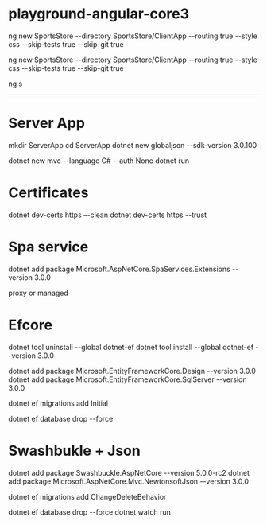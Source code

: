# playground-angular-core3

ng new SportsStore 
    --directory SportsStore/ClientApp 
    --routing true 
    --style css
    --skip-tests true 
    --skip-git true

ng new SportsStore --directory SportsStore/ClientApp --routing true --style css --skip-tests true --skip-git true

ng s 

---

# Server App

mkdir ServerApp
cd ServerApp
dotnet new globaljson --sdk-version 3.0.100

dotnet new mvc --language C# --auth None
dotnet run

# Certificates

dotnet dev-certs https –-clean
dotnet dev-certs https --trust

# Spa service
dotnet add package Microsoft.AspNetCore.SpaServices.Extensions --version 3.0.0

proxy or managed

# Efcore

dotnet tool uninstall --global dotnet-ef
dotnet tool install --global dotnet-ef --version 3.0.0

dotnet add package Microsoft.EntityFrameworkCore.Design --version 3.0.0
dotnet add package Microsoft.EntityFrameworkCore.SqlServer --version 3.0.0

dotnet ef migrations add Initial

dotnet ef database drop --force

# Swashbukle + Json
dotnet add package Swashbuckle.AspNetCore --version 5.0.0-rc2
dotnet add package Microsoft.AspNetCore.Mvc.NewtonsoftJson --version 3.0.0

dotnet ef migrations add ChangeDeleteBehavior

dotnet ef database drop --force
dotnet watch run